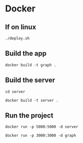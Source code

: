 # Docker

## If on linux

`./deploy.sh`

## Build the app

`docker build -t graph .`

## Build the server

`cd server`

`docker build -t server .`

## Run the project

`docker run -p 5000:5000 -d server`

`docker run -p 3000:3000 -d graph`
